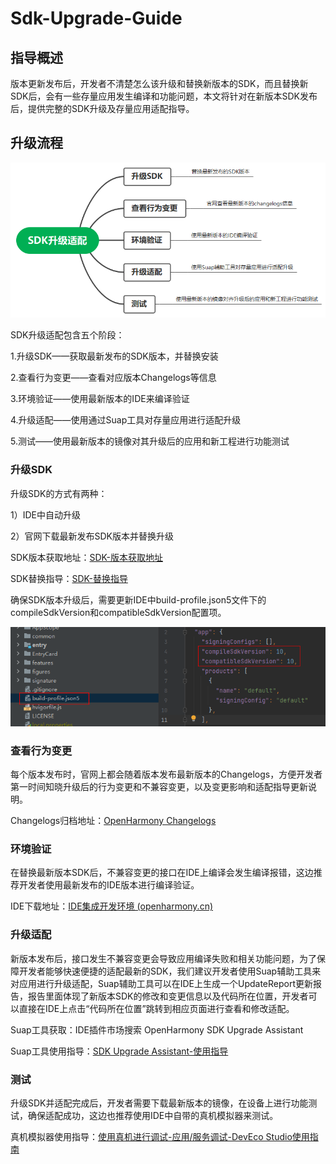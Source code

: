 # Sdk-Upgrade-Guide

## 指导概述

版本更新发布后，开发者不清楚怎么该升级和替换新版本的SDK，而且替换新SDK后，会有一些存量应用发生编译和功能问题，本文将针对在新版本SDK发布后，提供完整的SDK升级及存量应用适配指导。

## 升级流程

![SDK-GuideMap](figures/SDK-GuideMap.png)

SDK升级适配包含五个阶段：

1.升级SDK——获取最新发布的SDK版本，并替换安装

2.查看行为变更——查看对应版本Changelogs等信息

3.环境验证——使用最新版本的IDE来编译验证

4.升级适配——使用通过Suap工具对存量应用进行适配升级

5.测试——使用最新版本的镜像对其升级后的应用和新工程进行功能测试

### 升级SDK

升级SDK的方式有两种：

1）IDE中自动升级

2）官网下载最新发布SDK版本并替换升级

SDK版本获取地址：[SDK-版本获取地址](https://docs.openharmony.cn/pages/v4.0/zh-cn/release-notes/OpenHarmony-v4.0-beta2.md/#从镜像站点获取)

SDK替换指导：[SDK-替换指导](https://docs.openharmony.cn/pages/v4.0/zh-cn/application-dev/faqs/full-sdk-switch-guide.md/)

确保SDK版本升级后，需要更新IDE中build-profile.json5文件下的compileSdkVersion和compatibleSdkVersion配置项。

![arkts-basic-grammar](figures/compileSdkVersion.png)


### 查看行为变更

每个版本发布时，官网上都会随着版本发布最新版本的Changelogs，方便开发者第一时间知晓升级后的行为变更和不兼容变更，以及变更影响和适配指导更新说明。

Changelogs归档地址：[OpenHarmony Changelogs](https://docs.openharmony.cn/pages/v4.0/zh-cn/release-notes/OpenHarmony-v4.0-beta2.md/#版本概述)

### 环境验证

在替换最新版本SDK后，不兼容变更的接口在IDE上编译会发生编译报错，这边推荐开发者使用最新发布的IDE版本进行编译验证。

IDE下载地址：[IDE集成开发环境 (openharmony.cn)](https://docs.openharmony.cn/pages/v4.0/zh-cn/device-dev/get-code/gettools-ide.md/#获取设备开发工具huawei-deveco-device-tool)

### 升级适配

新版本发布后，接口发生不兼容变更会导致应用编译失败和相关功能问题，为了保障开发者能够快速便捷的适配最新的SDK，我们建议开发者使用Suap辅助工具来对应用进行升级适配，Suap辅助工具可以在IDE上生成一个UpdateReport更新报告，报告里面体现了新版本SDK的修改和变更信息以及代码所在位置，开发者可以直接在IDE上点击“代码所在位置”跳转到相应页面进行查看和修改适配。

Suap工具获取：IDE插件市场搜索 OpenHarmony SDK Upgrade Assistant

Suap工具使用指导：[SDK Upgrade Assistant-使用指导](https://gitee.com/openharmony/docs/blob/master/zh-cn/application-dev/tools/openharmony_sdk_upgrade_assistant.md)

### 测试

升级SDK并适配完成后，开发者需要下载最新版本的镜像，在设备上进行功能测试，确保适配成功，这边也推荐使用IDE中自带的真机模拟器来测试。

真机模拟器使用指导：[使用真机进行调试-应用/服务调试-DevEco Studio使用指南](https://developer.harmonyos.com/cn/docs/documentation/doc-guides/ohos-debugging-and-running-0000001263040487#section168792815516)